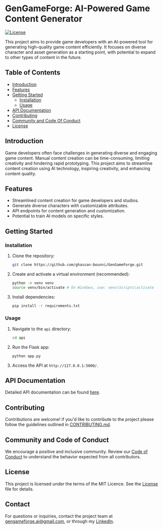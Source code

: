 # GenGameForge: AI-Powered Game Content Generator

[![License](https://img.shields.io/badge/License-MIT-blue.svg)](LICENSE)

This project aims to provide game developers with an AI-powered tool for generating high-quality game content efficiently. It focuses on diverse character 
and asset generation as a starting point, with potential to expand to other types of content in the future.

## Table of Contents

- [Introduction](#introduction)
- [Features](#features)
- [Getting Started](#getting-started)
  - [Installation](#installation)
  - [Usage](#usage)
- [API Documentation](#api-documentation)
- [Contributing](#contributing)
- [Community and Code Of Conduct](#community-and-code-of-conduct)
- [License](#license)

## Introduction

Game developers often face challenges in generating diverse and engaging game content. Manual content creation can be time-consuming, limiting creativity and hindering rapid prototyping. This project aims to streamline content creation using AI technology, inspiring creativity, and enhancing content quality.

## Features

- Streamlined content creation for game developers and studios.
- Generate diverse characters with customizable attributes.
- API endpoints for content generation and customization.
- Potential to train AI models on specific styles.

## Getting Started

### Installation

1. Clone the repository:

   ```bash
   git clone https://github.com/ghassan-bounni/GenGameForge.git
   ```
2. Create and activate a virtual environment (recommended):

   ```bash
   python -m venv venv
   source venv/bin/activate # On Windows, use: venv\Scripts\activate
   ```
3. Install dependencies:

   ```bash
   pip install -r requirements.txt
   ```
### Usage

1. Navigate to the `api` directory:

   ```bash
   cd api
   ```
2. Run the Flask app:

   ```bash
   python app.py
   ```
3. Access the API at `http://127.0.0.1:5000/`.

## API Documentation

Detailed API documentation can be found [here](api/README.md).

## Contributing

Contributions are welcome! if you'd like to contribute to the project please follow the guidelines outlined in [CONTRIBUTING.md](CONTRIBUTING.md).

## Community and Code of Conduct

We encourage a positive and inclusive community. Review our [Code of Conduct](CODE_OF_CONDUCT.md) to understand the behavior expected from all contributors.

## License

This project is licensed under the terms of the MIT Licence. See the [License](LICENSE) file for details.

## Contact

For questions or inquiries, contact the project team at [gengameforge.ai@gmail.com](mailto:gengameforge.ai@gmail.com), or through my [LinkedIn](https://www.linkedin.com/in/ghassan-el-bounni/).
